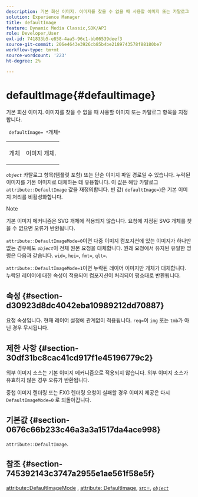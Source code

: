 ```yaml
---
description: 기본 회신 이미지. 이미지를 찾을 수 없을 때 사용할 이미지 또는 카탈로그 항목을 지정합니다.
solution: Experience Manager
title: defaultImage
feature: Dynamic Media Classic,SDK/API
role: Developer,User
exl-id: 741833b5-e858-4aa5-96c1-bb06539deef3
source-git-commit: 206e4643e3926cb85b4be2189743578f88180be7
workflow-type: tm+mt
source-wordcount: '223'
ht-degree: 2%

---
```


# defaultImage{#defaultimage}

기본 회신 이미지. 이미지를 찾을 수 없을 때 사용할 이미지 또는 카탈로그 항목을 지정합니다.

` defaultImage= *`개체`*`

<table id="simpletable_C1FC14B7D9AE476DB2B10EB402944335"> 
 <tr class="strow"> 
  <td class="stentry"> <p> <span class="codeph"> <span class="varname"> 개체  </span> </span> </p> </td> 
  <td class="stentry"> <p>이미지 개체. </p> </td> 
 </tr> 
</table>

*`object`* 카탈로그 항목(템플릿 포함) 또는 단순 이미지 파일 경로일 수 있습니다. 누락된 이미지를 기본 이미지로 대체하는 데 유용합니다. 이 값은 해당 카탈로그 `attribute::DefaultImage` 값을 재정의합니다. 빈 값( `defaultImage=`)은 기본 이미지 처리를 비활성화합니다.

>[!NOTE]
>
>기본 이미지 메커니즘은 SVG 개체에 적용되지 않습니다. 요청에 지정된 SVG 개체를 찾을 수 없으면 오류가 반환됩니다.

`attribute::DefaultImageMode=0`이면 다중 이미지 컴포지션에 있는 이미지가 하나만 없는 경우에도 *`object`*&#x200B;이 전체 원본 요청을 대체합니다. 원래 요청에서 유지된 유일한 명령은 다음과 같습니다. `wid=`, `hei=`, `fmt=`, `qlt=`.

`attribute::DefaultImageMode=1`이면 누락된 레이어 이미지만 개체가 대체합니다. 누락된 레이어에 대한 속성이 적용되어 컴포지션이 처리되어 평소대로 반환됩니다.

## 속성 {#section-d30923d8dc4042eba10989212dd70887}

요청 속성입니다. 현재 레이어 설정에 관계없이 적용됩니다. `req=`이 `img` 또는 `tmb`가 아닌 경우 무시됩니다.

## 제한 사항 {#section-30df31bc8cac41cd917f1e45196779c2}

외부 이미지 소스는 기본 이미지 메커니즘으로 적용되지 않습니다. 외부 이미지 소스가 유효하지 않은 경우 오류가 반환됩니다.

중첩 이미지 렌더링 또는 FXG 렌더링 요청이 실패할 경우 이미지 제공은 다시 `DefaultImageMode=0` 로 되돌아갑니다.

## 기본값 {#section-0676c66b233c46a3a3a1517da4ace998}

`attribute::DefaultImage`.

## 참조 {#section-745392143c3747a2955e1ae561f58e5f}

[attribute::DefaultImageMode](../../../../../is-api/image-catalog/image-serving-api-ref/c-image-catalog-reference/c-attributes-reference/r-defaultimagemode.md#reference-8a996af162f84e46bbe9e6e0d4e26782) ,  [attribute: DefaultImage](../../../../../is-api/image-catalog/image-serving-api-ref/c-image-catalog-reference/c-attributes-reference/r-is-cat-defaultimage.md#reference-8e9900e129f54ed68462a3c2fc3bc433),  [src=](../../../../../is-api/http-ref/image-serving-api-ref/c-http-protocol-reference/c-command-reference/r-src.md#reference-f6506637778c4c69bf106a7924a91ab1),  [ *`object`* ](../../../../../is-api/http-ref/image-serving-api-ref/c-http-protocol-reference/c-data-types/r-object.md#reference-2591bd24548d462782c68d138ef795a0)
